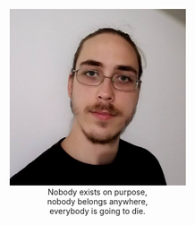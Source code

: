 <p style="text-align:center"><img src="/img/me.jpg" alt="Ryan" height="315" width="315"/><br>Nobody exists on purpose,<br>nobody belongs anywhere,<br>everybody is going to die.</p>
